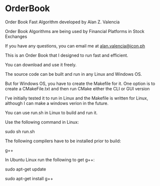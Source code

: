 # OrderBook
Order Book Fast Algorithm developed by Alan Z. Valencia

Order Book Algorithms are being used by Financial Platforms in Stock Exchanges

If you have any questions, you can email me at alan.valencia@icon.ph

This is an Order Book that I designed to run fast and efficient.

You can download and use it freely.

The source code can be built and run in any Linux and Windows OS.

But for Windows OS, you have to create the Makefile for it. One option is to create a CMakeFile.txt and then run CMake either the CLI or GUI version

I've initially tested it to run in Linux and the Makefile is written for Linux, although I can make a windows verion in the future.

You can use run.sh in Linux to build and run it.

Use the following command in Linux:

sudo sh run.sh

The following compilers have to be installed prior to build:

g++

In Ubuntu Linux run the following to get g++:

sudo apt-get update

sudo apt-get install g++

